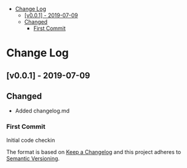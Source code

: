 <!-- START doctoc generated TOC please keep comment here to allow auto update -->
<!-- DON'T EDIT THIS SECTION, INSTEAD RE-RUN doctoc TO UPDATE -->


- [Change Log](#change-log)
  - [[v0.0.1] - 2019-07-09](#v001---2019-07-09)
  - [Changed](#changed)
    - [First Commit](#first-commit)

<!-- END doctoc generated TOC please keep comment here to allow auto update -->


# Change Log

## [v0.0.1] - 2019-07-09
## Changed
- Added changelog.md


### First Commit
Initial code checkin

The format is based on [Keep a Changelog][changelog] and this project adheres
to [Semantic Versioning][semver].

<!-- Links -->
[changelog]:http://keepachangelog.com
[semver]:http://semver.org
